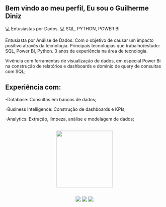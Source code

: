## Bem vindo ao meu perfil, Eu sou o Guilherme Diniz

💻 Entusiastas por Dados.
💻 SQL, PYTHON, POWER BI

Entusiasta por Análise de Dados. Com o objetivo de causar um impacto positivo através da tecnologia. Principais tecnologias que trabalho/estudo: SQL, Power BI, Python.
3 anos de experiência na área de tecnologia.

Vivência com ferramentas de visualização de dados, em especial Power Bi na construção de relatórios e dashboards e domínio de query de consultas com SQL;
##


## Experiência com:

-Database: Consultas em bancos de dados;

-Business Intelligence: Construção de dashboards e KPIs;

-Analytics: Extração, limpeza, análise e modelagem de dados;

##

<div align="center">
  <a href="https://github.com/GuilhermeCDiniz">
  <img height="180em" src="https://github-readme-stats.vercel.app/api?username=GuilhermeCDiniz&show_icons=true&theme=github_dark&include_all_commits=true&count_private=true"/>

  ##
  
  
  <div> 
  <a href="https://www.instagram.com/_caetg/" target="_blank"><img src="https://img.shields.io/badge/-Instagram-%23E4405F?style=for-the-badge&logo=instagram&logoColor=white" target="_blank"></a>
  <a href = "mailto:guilhermecaetanodiniz@gmail.com"><img src="https://img.shields.io/badge/-Gmail-%23333?style=for-the-badge&logo=gmail&logoColor=white" target="_blank"></a>
  <a href="https://www.linkedin.com/in/guilherme-c-diniz-786111143/" target="_blank"><img src="https://img.shields.io/badge/-LinkedIn-%230077B5?style=for-the-badge&logo=linkedin&logoColor=white" target="_blank"></a> 
